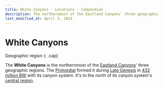 ```yaml
---
title: White Canyons - Locations - Compendium
description: The northernmost of the Eastland Canyons' three geographic regions
last_modified_at: April 3, 2024
---
```


# White Canyons
Geographic region
{: .cap}

The **White Canyons** is the northernmost of the [Eastland Canyons](/compendium/locations/eastland-canyons/)' three geographic regions. The [Primordial](/compendium/creatures/primordial/) formed it during [Late Genesis](/compendium/events/genesis/#late-genesis) in [432 million BW](/compendium/events/genesis/#432-million-bw) with its canyon system. It's to the north of its canyon system's [central region](/compendium/locations/orange-canyons/).